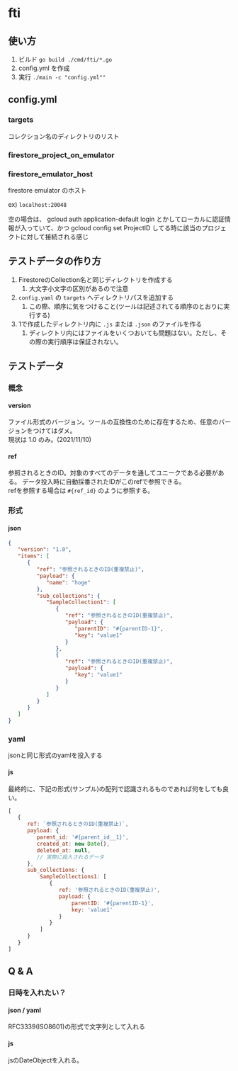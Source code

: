 # fti

## 使い方

1. ビルド `go build ./cmd/fti/*.go`
2. config.yml を作成
3. 実行 `./main -c "config.yml""`

## config.yml

### targets

コレクション名のディレクトリのリスト

### firestore_project_on_emulator



### firestore_emulator_host

firestore emulator のホスト

ex) `localhost:20048`

空の場合は、
gcloud auth application-default login
とかしてローカルに認証情報が入っていて、かつ
gcloud config set ProjectID
してる時に該当のプロジェクトに対して接続される感じ

## テストデータの作り方

1. FirestoreのCollection名と同じディレクトリを作成する
    1. 大文字小文字の区別があるので注意
2. `config.yaml` の `targets` へディレクトリパスを追加する
    1. この際、順序に気をつけること(ツールは記述されてる順序のとおりに実行する)
3. 1で作成したディレクトリ内に `.js` または `.json` のファイルを作る
    1. ディレクトリ内にはファイルをいくつおいても問題はない。ただし、その際の実行順序は保証されない。

## テストデータ

### 概念

#### version
ファイル形式のバージョン。ツールの互換性のために存在するため、任意のバージョンをつけてはダメ。  
現状は 1.0 のみ。(2021/11/10)

#### ref
参照されるときのID。対象のすべてのデータを通してユニークである必要がある。
データ投入時に自動採番されたIDがこのrefで参照できる。  
refを参照する場合は `#{ref_id}` のように参照する。

### 形式

#### json

```json
{
   "version": "1.0",
   "items": [
      {
         "ref": "参照されるときのID(重複禁止)",
         "payload": {
            "name": "hoge"
         },
         "sub_collections": {
            "SampleCollection1": [
               {
                  "ref": "参照されるときのID(重複禁止)",
                  "payload": {
                     "parentID": "#{parentID-1}",
                     "key": "value1"
                  }
               },
               {
                  "ref": "参照されるときのID(重複禁止)",
                  "payload": {
                     "key": "value1"
                  }
               }
            ]
         }
      }
   ]
}
```

### yaml

jsonと同じ形式のyamlを投入する

#### js

最終的に、下記の形式(サンプル)の配列で認識されるものであれば何をしても良い。

```js
[
   {
      ref: `参照されるときのID(重複禁止)`,
      payload: {
         parent_id: '#{parent_id__1}',
         created_at: new Date(), 
         deleted_at: null,
         // 実際に投入されるデータ
      },
      sub_collections: {
          SampleCollections1: [
             {
                ref: '参照されるときのID(重複禁止)',
                payload: {
                    parentID: '#{parentID-1}',
                    key: 'value1'
                }
             }
          ]
      }
   }
]
```

## Q & A

### 日時を入れたい？

#### json / yaml

RFC3339(ISO8601)の形式で文字列として入れる

#### js

jsのDateObjectを入れる。
